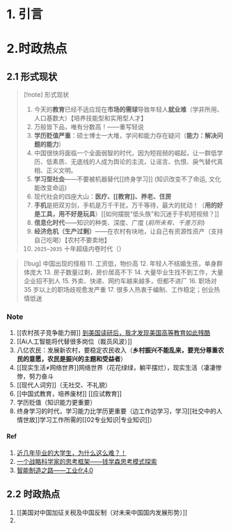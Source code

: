 # 1. 引言


# 2.时政热点
## 2.1 形式现状
> [!note] 形式现状
> 1. 今天的**教育**已经不适应现在**市场的需球**导致年轻人**就业难**（学非所用、人口基数大）【培养技能型和实用型人才】
> 2. 万般皆下品，唯有分数高！——重写轻说
> 3. **学历贬值严重**：硕士博士一大堆，学问和能力存在疑问（**能力：解决问题的能力**）
> 4. 中国很快将面临一个全面弱智的时代，因为短视频的崛起，让一群低学历、低素质、无底线的人成为舆论的主流，让谣言、仇恨、戾气替代真相、正义文明。
> 5. **学习型社会**——不要被机器替代[[终身学习]] (知识改变不了命运, 文化能改变命运)
> 6. 现代社会的四座大山：**医疗、[[教育]]、养老、住房**
> 7. **手机**是把双刃剑，手机是万千干扰，万千等待，最大的扰动！（**用的好是工具，用不好是玩具**）[[如何摆脱“低头族”和沉迷于手机短视频？]]
> 8. **信息化时代**——知识的种类、深度、广度 (*前所未有、千差万别*)
> 9. **经济危机（生产过剩）**——在农村有块地，让自己有资源性资产（支持自己吃喝）【农村不要卖地】
> 10. `2025~2035` 十年超级内卷时代（）

> [!bug] 中国出现的怪相
> 11. 工资低，物价高
> 12. 年轻人不结婚生孩，单身群体庞大
> 13. 房子数量过剩，房价居高不下
> 14. 大量毕业生找不到工作，大量企业招不到人
> 15. 外卖、快递、网约车越来越多，但都不进厂
> 16. 职场对 35 岁以上的职场歧视愈发严重
> 17. 很多人热衷于编制、工作稳定；创业热情低迷

### Note
1. [[农村孩子竞争能力弱]] [到美国读研后，我才发现美国高等教育如此残酷](https://mp.weixin.qq.com/s/UVJhLsZWmjNpaKv53v7Z2A)
2. [[Ai人工智能将代替很多岗位（裁员风波）]]
3. 八亿农民：发展新农村，要稳定农民收入（**乡村振兴不能乱来，要充分尊重农民的意愿，农民是振兴的主题和受益者**）
4. [[现实生活≠网络世界]]网络世界（花花绿绿，躺平摆烂），现实生活（凄凄惨惨，努力奋斗
5.  [[现代人词穷]]（无社交、不礼貌）
6. [[中国式教育，培养废材]] [[应试教育]]
7. 学历贬值（知识能力更重要）
8. 终身学习的时代，学习能力比学历更重要（边工作边学习，学习[[社交中的人情世故]]学习工作所需的[[02专业知识|专业知识]]）
#### Ref
1. [近几年毕业的大学生，为什么这么难？！](https://mp.weixin.qq.com/s/Zcs7Ub3btWe_rREE541VAQ)
2. [一个战略科学家的思考框架——钱学森思考模式探索](https://mp.weixin.qq.com/s/_6tUphh8OuaJKfv2O-5Fog)
3. [智能制造之路——工业化4.0](https://mp.weixin.qq.com/s/LZYchdP_9rmNg_aY4iIhCQ)
## 2.2 时政热点
1. [[美国对中国加征关税及中国反制（对未来中国国内发展形势）]]
2. 